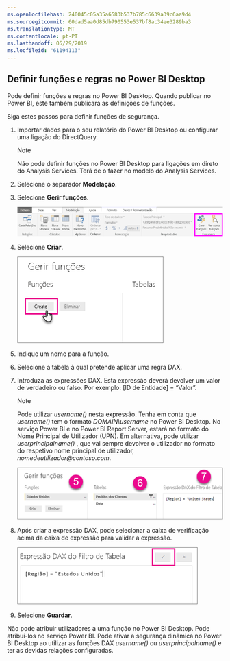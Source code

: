```yaml
---
ms.openlocfilehash: 240045c05a35a6583b537b785c6639a39c6aa9d4
ms.sourcegitcommit: 60dad5aa0d85db790553e537bf8ac34ee3289ba3
ms.translationtype: MT
ms.contentlocale: pt-PT
ms.lasthandoff: 05/29/2019
ms.locfileid: "61194113"
---
```

## <a name="define-roles-and-rules-in-power-bi-desktop"></a>Definir funções e regras no Power BI Desktop
Pode definir funções e regras no Power BI Desktop. Quando publicar no Power BI, este também publicará as definições de funções.

Siga estes passos para definir funções de segurança.

1. Importar dados para o seu relatório do Power BI Desktop ou configurar uma ligação do DirectQuery.
   
   > [!NOTE]
   > Não pode definir funções no Power BI Desktop para ligações em direto do Analysis Services. Terá de o fazer no modelo do Analysis Services.
   > 
   > 
1. Selecione o separador **Modelação**.
2. Selecione **Gerir funções**.
   
   ![](./media/rls-desktop-define-roles/powerbi-desktop-security.png)
4. Selecione **Criar**.
   
   ![](./media/rls-desktop-define-roles/powerbi-desktop-security-create-role.png)
5. Indique um nome para a função. 
6. Selecione a tabela à qual pretende aplicar uma regra DAX.
7. Introduza as expressões DAX. Esta expressão deverá devolver um valor de verdadeiro ou falso. Por exemplo: [ID de Entidade] = “Valor”.
   
   > [!NOTE]
   > Pode utilizar *username()* nesta expressão. Tenha em conta que *username()* tem o formato *DOMAIN\username* no Power BI Desktop. No serviço Power BI e no Power BI Report Server, estará no formato do Nome Principal de Utilizador (UPN). Em alternativa, pode utilizar *userprincipalname()* , que vai sempre devolver o utilizador no formato do respetivo nome principal de utilizador, *nomedeutilizador\@contoso.com*.
   > 
   > 
   
   ![](./media/rls-desktop-define-roles/powerbi-desktop-security-create-rule.png)
8. Após criar a expressão DAX, pode selecionar a caixa de verificação acima da caixa de expressão para validar a expressão.
   
   ![](./media/rls-desktop-define-roles/powerbi-desktop-security-validate-dax.png)
9. Selecione **Guardar**.

Não pode atribuir utilizadores a uma função no Power BI Desktop. Pode atribuí-los no serviço Power BI. Pode ativar a segurança dinâmica no Power BI Desktop ao utilizar as funções DAX *username()* ou *userprincipalname()* e ter as devidas relações configuradas. 

